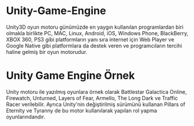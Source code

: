 # Unity-Game-Engine
  Unity3D oyun motoru günümüzde en yaygın kullanılan programlardan biri olmakla birlikte PC, MAC, Linux, Android, iOS, Windows Phone,       BlackBerry, XBOX 360, PS3 gibi platformların yanı sıra internet için Web Player ve Google Native gibi platformlara da destek veren ve     programcıların tercihi haline gelmiş bir oyun motorudur.

# Unity Game Engine Örnek
  Unity motoru ile yazılmış oyunlara örnek olarak Battlestar Galactica Online, Firewatch, Unturned, Layers of Fear, Armello, The Long Dark   ve Traffic Racer verilebilir. Ayrıca Unity'nin değiştirilmiş sürümünü kullanan Pillars of Eternity ve Tyranny de bu motor kullanılarak     yapılan rol yapma oyunlarındandır.
